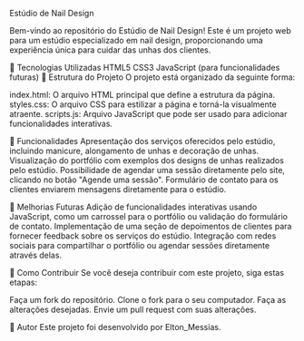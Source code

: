 Estúdio de Nail Design

Bem-vindo ao repositório do Estúdio de Nail Design! Este é um projeto web para um estúdio especializado em nail design, proporcionando uma experiência única para cuidar das unhas dos clientes.

🚀 Tecnologias Utilizadas
HTML5
CSS3
JavaScript (para funcionalidades futuras)
📁 Estrutura do Projeto
O projeto está organizado da seguinte forma:

index.html: O arquivo HTML principal que define a estrutura da página.
styles.css: O arquivo CSS para estilizar a página e torná-la visualmente atraente.
scripts.js: Arquivo JavaScript que pode ser usado para adicionar funcionalidades interativas.

🎨 Funcionalidades
Apresentação dos serviços oferecidos pelo estúdio, incluindo manicure, alongamento de unhas e decoração de unhas.
Visualização do portfólio com exemplos dos designs de unhas realizados pelo estúdio.
Possibilidade de agendar uma sessão diretamente pelo site, clicando no botão "Agende uma sessão".
Formulário de contato para os clientes enviarem mensagens diretamente para o estúdio.

🔧 Melhorias Futuras
Adição de funcionalidades interativas usando JavaScript, como um carrossel para o portfólio ou validação do formulário de contato.
Implementação de uma seção de depoimentos de clientes para fornecer feedback sobre os serviços do estúdio.
Integração com redes sociais para compartilhar o portfólio ou agendar sessões diretamente através delas.


🤝 Como Contribuir
Se você deseja contribuir com este projeto, siga estas etapas:

Faça um fork do repositório.
Clone o fork para o seu computador.
Faça as alterações desejadas.
Envie um pull request com suas alterações.


📝 Autor
Este projeto foi desenvolvido por Elton_Messias.
